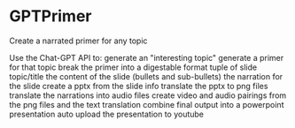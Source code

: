 # GPTPrimer
Create a narrated primer for any topic

Use the Chat-GPT API to:
    generate an "interesting topic" 
    generate a primer for that topic
    break the primer into a digestable format 
        tuple of slide topic/title
        the content of the slide (bullets and sub-bullets)
        the narration for the slide
create a pptx from the slide info
translate the pptx to png files 
translate the narrations into audio files
create video and audio pairings from the png files and the text translation
combine final output into a powerpoint presentation
auto upload the presentation to youtube 
